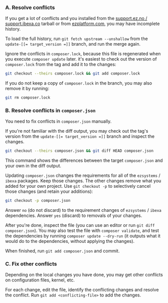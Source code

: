 ### A. Resolve conflicts

If you get a lot of conflicts and you installed from the [support.ez.no / support.ibexa.co](https://support.ibexa.co) tarball
or from [ezplatform.com](https://ezplatform.com), you may have incomplete history.

To load the full history, run `git fetch upstream --unshallow` from the `update-[[= target_version =]]` branch, and run the merge again.

Ignore the conflicts in `composer.lock`, because this file is regenerated when you execute `composer update` later.
it's easiest to check out the version of `composer.lock` from the tag and add it to the changes:

``` bash
git checkout --theirs composer.lock && git add composer.lock
```

If you do not keep a copy of `composer.lock` in the branch, you may also remove it by running:

``` bash
git rm composer.lock
```

### B. Resolve conflicts in `composer.json`

You need to fix conflicts in `composer.json` manually.

If you're not familiar with the diff output, you may check out the tag's version from the `update-[[= target_version =]]` branch and inspect the changes.

``` bash
git checkout --theirs composer.json && git diff HEAD composer.json
```

This command shows the differences between the target `composer.json` and your own in the diff output.

Updating `composer.json` changes the requirements for all of the `ezsystems` / `ibexa`  packages. Keep those changes.
The other changes remove what you added for your own project.
Use `git checkout -p` to selectively cancel those changes (and retain your additions):

``` bash
git checkout -p composer.json
```

Answer `no` (do not discard) to the requirement changes of `ezsystems` / `ibexa`  dependencies.
Answer `yes` (discard) to removals of your changes.

After you're done, inspect the file (you can use an editor or run `git diff composer.json`).
You may also test the file with `composer validate`,
and test the dependencies by running `composer update --dry-run`
(it outputs what it would do to the dependencies, without applying the changes).

When finished, run `git add composer.json` and commit.

### C. Fix other conflicts

Depending on the local changes you have done, you may get other conflicts on configuration files, kernel, etc.

For each change, edit the file, identify the conflicting changes and resolve the conflict.
Run `git add <conflicting-file>` to add the changes.
